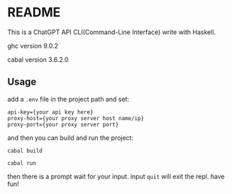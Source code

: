 # README
This is a ChatGPT API CLI(Command-Line Interface) write with Haskell.

ghc version 9.0.2

cabal version 3.6.2.0

## Usage
add a `.env` file in the project path and set:

```shell
api-key={your api key here}
proxy-host={your proxy server host name/ip}
proxy-port={your proxy server port}
```
and then you can build and run the project:

```shell
cabal build

cabal run
```

then there is a prompt wait for your input.
input `quit` will exit the repl.
have fun!
